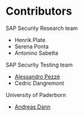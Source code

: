 # Contributors

SAP Security Research team

- Henrik Plate
- Serena Ponta
- Antonino Sabetta

SAP Security Testing team

- [Alessandro Pezzé](https://github.com/Naramsim)
- Cedric Dangremont

University of Paderborn

- [Andreas Dann](https://github.com/anddann)
